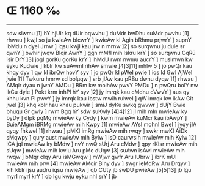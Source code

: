 # Œ 1160 ‰
---
sdw slwmu ]1] hY hjUir kq dUir bqwvhu ] duMdr bwDhu suMdr pwvhu ]1]
rhwau ] kwjI so ju kwieAw bIcwrY ] kwieAw kI Agin bRhmu prjwrY ]
supnY ibMdu n dyeI Jrnw ] iqsu kwjI kau jrw n mrnw ]2] so surqwnu ju
duie sr qwnY ] bwhir jwqw BIqir AwnY ] ggn mMfl mih lskru krY ] so
surqwnu CqRü isir DrY ]3] jogI gorKu gorKu krY ] ihMdU rwm nwmu aucrY ]
muslmwn kw eyku Kudwie ] kbIr kw suAwmI rihAw smwie ]4]3]11]
mhlw 5 ] jo pwQr kau khqy dyv ] qw kI ibrQw hovY syv ] jo pwQr kI
pWeI pwie ] iqs kI Gwl AjWeI jwie ]1] Twkuru hmrw sd bolµqw ] srb
jIAw kau pRBu dwnu dyqw ]1] rhwau ] AMqir dyau n jwnY AMDu ] BRm kw
moihAw pwvY PMDu ] n pwQru bolY nw ikCu dyie ] Pokt krm inhPl hY syv
]2] jy imrqk kau cMdnu cVwvY ] aus qy khhu kvn Pl pwvY ] jy imrqk
kau ibstw mwih rulweI ] qW imrqk kw ikAw Git jweI ]3] khq kbIr
hau khau pukwir ] smiJ dyKu swkq gwvwr ] dUjY Bwie bhuqu Gr gwly ]
rwm Bgq hY sdw suKwly ]4]4]12] jl mih mIn mwieAw ky byDy ] dIpk
pqMg mwieAw ky Cydy ] kwm mwieAw kuMcr kau ibAwpY ] BuieAMgm iBRMg
mwieAw mih Kwpy ]1] mwieAw AYsI mohnI BweI ] jyqy jIA qyqy fhkweI
]1] rhwau ] pMKI imRg mwieAw mih rwqy ] swkr mwKI AiDk sMqwpy ] qury
aust mwieAw mih Bylw ] isD caurwsIh mwieAw mih Kylw ]2] iCA jqI
mwieAw ky bMdw ] nvY nwQ sUrj Aru cMdw ] qpy rKIsr mwieAw mih sUqw ]
mwieAw mih kwlu Aru pMc dUqw ]3] suAwn isAwl mwieAw mih rwqw ]
bMqr cIqy Aru isMGwqw ] mWjwr gwfr Aru lUbrw ] ibrK mUl mwieAw mih
prw ]4] mwieAw AMqir BIny dyv ] swgr ieMdRw Aru Drqyv ] kih kbIr
ijsu audru iqsu mwieAw ] qb CUty jb swDU pwieAw ]5]5]13] jb lgu
myrI myrI krY ] qb lgu kwju eyku nhI srY ] jb
####
